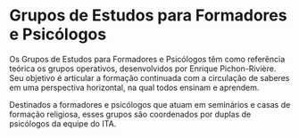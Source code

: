 # Grupos de Estudos para Formadores e Psicólogos

Os Grupos de Estudos para Formadores e Psicólogos têm como referência teórica os grupos operativos, desenvolvidos por Enrique Pichon-Rivière. Seu objetivo é articular a formação continuada com a circulação de saberes em uma perspectiva horizontal, na qual todos ensinam e aprendem.

Destinados a formadores e psicólogos que atuam em seminários e casas de formação religiosa, esses grupos são coordenados por duplas de psicólogos da equipe do ITA.

